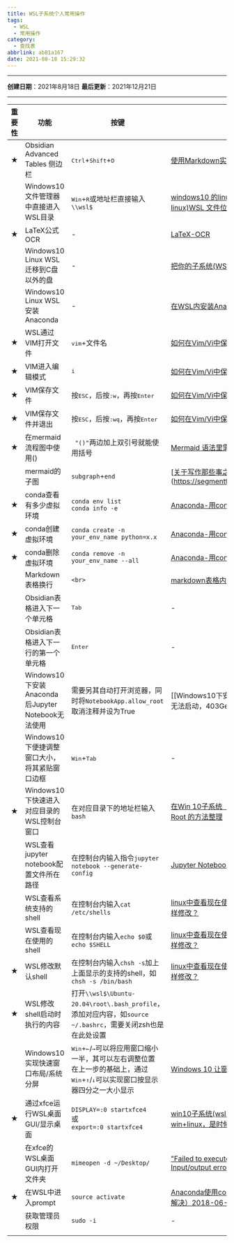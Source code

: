 ```yaml
---
title: WSL子系统个人常用操作
tags:
  - WSL
  - 常用操作
category:
  - 查找表
abbrlink: ab81a167
date: 2021-08-18 15:29:32
---
```


---

**创建日期**：2021年8月18日
**最后更新**：2021年12月21日

---

| 重要性 | 功能                                              | 按键                                                         | 参考                                                         |
| ------ | ------------------------------------------------- | ------------------------------------------------------------ | ------------------------------------------------------------ |
| ★      | Obsidian Advanced Tables 侧边栏                   | <kbd>Ctrl</kbd>+<kbd>Shift</kbd>+<kbd>D</kbd>                | [使用Markdown实现键盘按钮和流程图](https://blog.csdn.net/weixin_43557605/article/details/105403398) |
|        | Windows10文件管理器中直接进入WSL目录              | <kbd>Win</kbd>+<kbd>R</kbd>或地址栏直接输入````\\wsl$````    | [windows10 的linux子系统（windows subsystem for linux)WSL 文件位置](https://www.cnblogs.com/lepeCoder/p/wsl_dir.html) |
| ★      | LaTeX公式OCR                                      | -                                                            | [LaTeX-OCR](https://github.com/lukas-blecher/LaTeX-OCR)      |
|        | Windows10 Linux WSL迁移到C盘以外的盘              | -                                                            | [把你的子系统(WSL)搬到非系统盘](https://cloud.tencent.com/developer/article/1594940) |
|        | Windows10 Linux WSL安装 Anaconda                  | -                                                            | [在WSL内安装Anaconda](https://www.jianshu.com/p/ad49c4405fe7) |
| ★      | WSL通过VIM打开文件                                | <kbd>vim</kbd>+文件名                                        | [如何在Vim/Vi中保存文件并退出编辑器](https://www.myfreax.com/how-to-save-file-in-vim-quit-editor/) |
| ★      | VIM进入编辑模式                                   | <kbd>i</kbd>                                                 | [如何在Vim/Vi中保存文件并退出编辑器](https://www.myfreax.com/how-to-save-file-in-vim-quit-editor/) |
| ★      | VIM保存文件                                       | 按<kbd>ESC</kbd>，后按<kbd>:w</kbd>，再按<kbd>Enter</kbd>    | [如何在Vim/Vi中保存文件并退出编辑器](https://www.myfreax.com/how-to-save-file-in-vim-quit-editor/) |
| ★      | VIM保存文件并退出                                 | 按<kbd>ESC</kbd>，后按<kbd>:wq</kbd>，再按<kbd>Enter</kbd>   | [如何在Vim/Vi中保存文件并退出编辑器](https://www.myfreax.com/how-to-save-file-in-vim-quit-editor/) |
| ★      | 在mermaid流程图中使用()                           | ``` "()"```两边加上双引号就能使用括号                        | [Mermaid 语法里需要输入括号怎么办](https://ask.csdn.net/questions/1099408) |
|        | mermaid的子图                                     | ```subgraph```+```end```                                     | [[关于写作那些事之快速上手Mermaid流程图](https://segmentfault.com/a/1190000022544565)](https://segmentfault.com/a/1190000022544565) |
| ★      | conda查看有多少虚拟环境                           | ```conda env list```<br>```conda info -e```                  | [Anaconda-用conda创建python虚拟环境](https://zhuanlan.zhihu.com/p/94744929) |
| ★      | conda创建虚拟环境                                 | ```conda create -n your_env_name python=x.x```               | [Anaconda-用conda创建python虚拟环境](https://zhuanlan.zhihu.com/p/94744929) |
| ★      | conda删除虚拟环境                                 | ```conda remove -n your_env_name --all```                    | [Anaconda-用conda创建python虚拟环境](https://zhuanlan.zhihu.com/p/94744929) |
|        | Markdown表格换行                                  | ```<br>```                                                   | [markdown表格内如何进行换行？](https://blog.csdn.net/microcosmv/article/details/51868178) |
|        | Obsidian表格进入下一个单元格                      | <kbd>Tab</kbd>                                               | -                                                            |
|        | Obsidian表格进入下一行的第一个单元格              | <kbd>Enter</kbd>                                             | -                                                            |
|        | Windows10下安装Anaconda后Jupyter Notebook无法使用 | 需要另其自动打开浏览器，同时将```NotebookApp.allow_root```取消注释并设为True | [[Windows10下安装Anaconda后Jupyter Notebook无法启动，403Get，Kernel Error解决办法]] |
|        | Windows10下便捷调整窗口大小，将其紧贴窗口边框     | <kbd>Win</kbd>+<kbd>Tab</kbd>                                | -                                                            |
| ★      | Windows10下快速进入对应目录的WSL控制台窗口        | 在对应目录下的地址栏输入```bash```                           | [在Win 10子系统（WSL）中安装 Geant 4和Cern Root 的方法整理](https://blog.csdn.net/budong_2017/article/details/102865543) |
|        | WSL查看jupyter notebook配置文件所在路径           | 在控制台内输入指令```jupyter notebook --generate-config```   | [Jupyter Notebook 文件默认目录的查看](https://blog.csdn.net/u012654981/article/details/89460307) |
|        | WSL查看系统支持的shell                            | 在控制台内输入```cat /etc/shells```                          | [linux中查看现在使用的shell是ksh还是bash？以及怎样修改？](https://blog.csdn.net/Rainnnbow/article/details/47153021) |
|        | WSL查看现在使用的shell                            | 在控制台内输入```echo $0```或```echo $SHELL```               | [linux中查看现在使用的shell是ksh还是bash？以及怎样修改？](https://blog.csdn.net/Rainnnbow/article/details/47153021) |
| ★      | WSL修改默认shell                                  | 在控制台内输入```chsh -s```加上上面显示的支持的shell，如```chsh -s /bin/bash``` | [linux中查看现在使用的shell是ksh还是bash？以及怎样修改？](https://blog.csdn.net/Rainnnbow/article/details/47153021) |
| ★      | WSL修改shell启动时执行的内容                      | 打开```\\wsl$\Ubuntu-20.04\root\.bash_profile```，添加对应内容，如```source ~/.bashrc```，需要关闭zsh也是在此处设置 |                                                              |
|        | Windows10实现快速窗口布局/系统分屏                | <kbd>Win</kbd>+<kbd>←</kbd>/<kbd>→</kbd>可以将应用窗口缩小一半，其可以左右调整位置<br>  在上一步的基础上，通过<kbd>Win</kbd>+<kbd>↑</kbd>/<kbd>↓</kbd>可以实现窗口按显示器四分之一大小显示 | [Windows 10 让窗口布局更有效率](http://www.haibianshibei.com/1117.html) |
| ★      | 通过xfce运行WSL桌面GUI/显示桌面                   | ```DISPLAY=:0 startxfce4```<br>或<br>```export=:0 startxfce4``` | [win10子系统(wsl 2)安装图形界面，显示桌面，win+linux，是时候告别虚拟机了](https://blog.csdn.net/Ginger2330/article/details/109390573) |
|        | 在xfce的WSL桌面GUI内打开文件夹                    | ```mimeopen -d ~/Desktop/```                                 | ["Failed to execute default File Manager: Input/output error"](https://askubuntu.com/questions/42682/failed-to-execute-default-file-manager-input-output-error) |
| ★      | 在WSL中进入prompt                                 | ```source activate```                                        | [Anaconda使用conda activate激活环境出错（待完全解决）2018-06-09](https://www.jianshu.com/p/cd0096b24b43) |
|        | 获取管理员权限                                    | `sudo -i`                                                    | -                                                            |
|        |                                                   |                                                              |                                                              |
